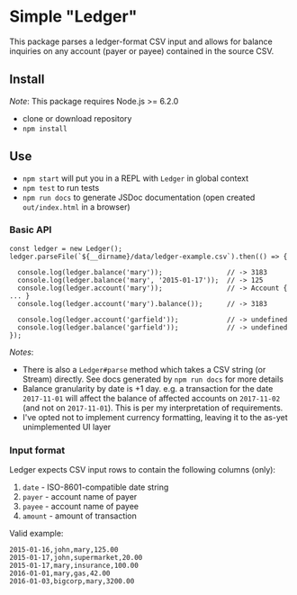 # Simple "Ledger"

This package parses a ledger-format CSV input and allows for balance inquiries on any account (payer or payee) contained in the source CSV.
## Install

_Note_: This package requires Node.js >= 6.2.0

* clone or download repository
* `npm install`

## Use

* `npm start` will put you in a REPL with `Ledger` in global context
* `npm test` to run tests
* `npm run docs` to generate JSDoc documentation (open created `out/index.html` in a browser)

### Basic API

```
const ledger = new Ledger();
ledger.parseFile(`${__dirname}/data/ledger-example.csv`).then(() => {

  console.log(ledger.balance('mary'));                // -> 3183
  console.log(ledger.balance('mary', '2015-01-17'));  // -> 125
  console.log(ledger.account('mary'));                // -> Account { ... }
  console.log(ledger.account('mary').balance());      // -> 3183

  console.log(ledger.account('garfield'));            // -> undefined
  console.log(ledger.balance('garfield'));            // -> undefined
});
```

_Notes_:

* There is also a `Ledger#parse` method which takes a CSV string (or Stream) directly. See docs generated by `npm run docs` for more details
* Balance granularity by date is +1 day. e.g. a transaction for the date `2017-11-01` will affect the balance of affected accounts on `2017-11-02` (and not on `2017-11-01`). This is per my interpretation of requirements.
* I've opted not to implement currency formatting, leaving it to the as-yet unimplemented UI layer

### Input format

Ledger expects CSV input rows to contain the following columns (only):

1. `date` - ISO-8601-compatible date string
2. `payer` - account name of payer
3. `payee` - account name of payee
4. `amount` - amount of transaction

Valid example:

```
2015-01-16,john,mary,125.00
2015-01-17,john,supermarket,20.00
2015-01-17,mary,insurance,100.00
2016-01-01,mary,gas,42.00
2016-01-03,bigcorp,mary,3200.00
```
